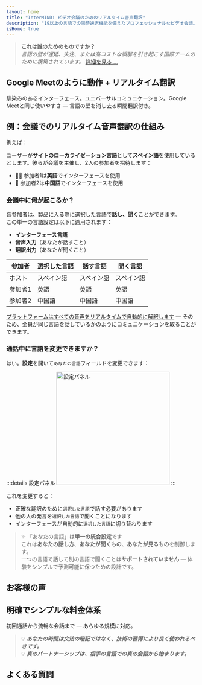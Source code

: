 ```yaml
---
layout: home
title: "InterMIND: ビデオ会議のためのリアルタイム音声翻訳"
description: "19以上の言語での同時通訳機能を備えたプロフェッショナルなビデオ会議。トーン、意図、文脈を捉えるAI搭載翻訳。グローバルに会議し、自然にコミュニケーション。"
isHome: true
---
```


<!-- <HeroSection title="Meet in **Any** Language" :typingSpeed="10" text="Live speech translation in video calls. Instant understanding, no barriers."> -->

<HeroSection title="**あらゆる**言語を理解" :typingSpeed="20" text="ビデオ会議中の同時通訳。言語の壁を瞬時に打破。">
<NavButton buttonLabel="デモを見る" buttonClass="brand" to="/#HowItWorks" eventName="watch_demo" />
<NavButton buttonLabel="アシスタント" buttonClass="alt" to="/chat" eventName="chat_assistant" />
</HeroSection>

<span id="1"></span>
<FeatureBlock
    :card="{
      title: '翻訳 ≠ 理解。次のステップがここにあります。',
      details: '言語に関係なく、あなたの声は同じ言語を話すかのように聞かれ、理解されます。',
      items: [
        '✧ 自然に、[リアルタイム](./product/overview/how-it-works)で、字幕や遅延なしに。',
        '✧ AI搭載の通訳がトーン、意図、業界固有の専門用語を捉えます。',
      ],
      link: './product/overview/what-is-intermind',
      src: {
        light: '/media-kit/animals-cartoon-3-2.png',
        dark: '/1d.png',
      },
      inversion: false,
    }"
  />

<span id="2"></span>
<FeatureBlock
    :card="{
      title: '会議内のマインド',
      details: 'InterMindはすべての多言語通話を明確で検索可能な知識に変換します。',
      items: [
        '✧ **何でも質問** — AIが**会議全体から**答えを見つけます。',
        '✧ タスク、担当者、締切を自動抽出。',
        '✧ 重要なポイントをあらゆる言語で瞬時に要約。',
      ],
      link: './product/overview/how-it-works#🧩-deep-memory-deep-understanding',
      src: {
        light: '/2l.png',
        dark: '/2d.png',
      },
      inversion: true,
    }"
  />

<span id="3"></span>
<FeatureBlock
    :card="{
      title: '真剣な会議のために構築 — 単なる会話ではなく',
      details: 'InterMindは軽量なアドオンやプラグインではなく、[プロフェッショナルグレードのビデオ会議プラットフォーム](./product/overview/video-meeting-platform)です。',
      items: [
        '✧ 1080p解像度、スマートノイズ抑制、スケジューリング、モデレーション、画面共有、録画、字幕、参加者チャット、カレンダー統合 — すべて内蔵、**すぐに使用可能**。',
      ],
      link: './product/overview/video-meeting-platform',
      src: {
        light: '/3l.mp4',
        dark: '/3d.mp4',
      },
      inversion: false,
    }"
  />

<span id="4"></span>
<FeatureBlock
    :card="{
      title: '重要な場面でのプライバシー',
      details: 'InterMindは信頼が重要な会話のために構築されています — プライバシーとコントロールが最も重要な場面で。',
      items: ['✧ [プライバシーゾーン](./product/overview/privacy-architecture) — EU、米国、東南アジア', '✧ **データ学習ゼロ**。第三者アクセスなし。'],
      link: './product/overview/privacy-architecture',
      src: {
        light: '/4l.png',
        dark: '/4d.png',
      },
      inversion: true,
    }"
  />

> **これは誰のためのものですか？**  
> _言語の壁が遅延、失注、または高コストな誤解を引き起こす国際チームのために構築されています。_ [詳細を見る ...](./product/overview/markets)

<span id="HowItWorks"></span>

## Google Meetのように動作 + リアルタイム翻訳

馴染みのあるインターフェース。ユニバーサルコミュニケーション。Google Meetと同じ使いやすさ — 言語の壁を消し去る瞬間翻訳付き。

<FeatureCards
    :features="[
      {
        title: '無料でサインアップ',
        details: '言語を選択して[アカウントを作成](#Pricing)してください。',
        icon: {
          light: '/signUp.png',
          dark: '/signUp.png',
        },
      },
      {
        title: 'ミーティングを開始',
        details: '即座に作成するか、事前にスケジュールします。',
        icon: {
          light: '/start.png',
          dark: '/start.png',
        },
      },
      {
        title: 'ミーティングに参加',
        details: 'リンクをクリック、名前を入力、即座に参加。',
        icon: {
          light: '/join.png',
          dark: '/join.png',
        },
      },
      {
        title: 'あなたの言語で話す',
        details: '全員が自分の言語で話し、聞くことができます。',
        icon: {
          light: '/meeting.png',
          dark: '/meeting.png',
        },
      },
    ]"
  />

<!-- <br> -->

<span id="VideoDemo"></span>
<VideoPlayer src="/promo/demo-en-mx.mp4" />

<span id="Example"></span>

## 例：会議でのリアルタイム音声翻訳の仕組み

例えば：

ユーザーが**サイトのローカライゼーション言語**として**スペイン語**を使用しているとします。彼らが会議を主催し、2人の参加者を招待します：

- 🧑‍💼 参加者1は**英語**でインターフェースを使用
- 👩 参加者2は**中国語**でインターフェースを使用

### 会議中に何が起こるか？

各参加者は、製品に入る際に選択した言語で**話し、聞く**ことができます。  
この単一の言語設定は以下に適用されます：

- **インターフェース言語**
- **音声入力**（あなたが話すこと）
- **翻訳出力**（あなたが聞くこと）

| 参加者  | 選択した言語 | 話す言語   | 聞く言語   |
| ------- | ------------ | ---------- | ---------- |
| ホスト  | スペイン語   | スペイン語 | スペイン語 |
| 参加者1 | 英語         | 英語       | 英語       |
| 参加者2 | 中国語       | 中国語     | 中国語     |

[プラットフォームはすべての音声をリアルタイムで自動的に解釈します](./product/overview/how-it-works) — そのため、全員が同じ言語を話しているかのようにコミュニケーションを取ることができます。

### 通話中に言語を変更できますか？

はい。**設定**を開いて`あなたの言語`フィールドを変更できます：

:::details 設定パネル
<img src="/settings.png" alt="設定パネル" width="300px" />
:::

これを変更すると：

- 正確な翻訳のために`選択した言語`で話す必要があります
- 他の人の発言を`選択した言語`で聞くことになります
- インターフェースが自動的に`選択した言語`に切り替わります

> ✨ 「あなたの言語」は**単一の統合設定**です  
> これは**あなたの話し方**、**あなたが聞くもの**、**あなたが見るもの**を制御します。  
> 一つの言語で話して別の言語で聞くことは**サポートされていません** — 体験をシンプルで予測可能に保つための設計です。

<span id="Testimonials"></span>

## お客様の声

<AutoScrollTestimonials testimonialsUrl="/testimonials.json"/>

<span id="Pricing"></span>

## 明確でシンプルな料金体系

初回通話から流暢な会話まで — あらゆる規模に対応。

<PricingPlans
    :plans="[
      {
        title: '**ベーシック** &nbsp 1ユーザー',
        price: '**無料**',
        details: 'クレジットカード不要',
        items: [
          '**25** 会議',
          '**100** 参加者ビデオ会議 [💬](#3)',
          'ユーザーあたり **30** GB プール共有ストレージ',
          'すべての会議を横断検索 [💬](#2)',
          '同時通訳 [💬](#1)',
        ],
      },
      {
        title: '**プロ**  &nbsp 1-99ユーザー',
        price: '**$20** /月/ユーザー、年間請求',
        details: 'または月額$25請求',
        items: [
          '**無制限** 会議',
          '**150** 参加者ビデオ会議 [💬](#3)',
          'ユーザーあたり **2** TB プール共有ストレージ',
          'すべての会議を横断検索 [💬](#2)',
          '同時通訳 [💬](#1)',
        ],
      },
      {
        title: '**ビジネス** &nbsp 100+ユーザー',
        price: '**カスタム料金**',
        details: 'プライバシー重視設計',
        items: [
          '**無制限** 会議',
          '**500** 参加者ビデオ会議 [💬](#3)',
          'ユーザーあたり **5** TB プール共有ストレージ',
          'すべての会議を横断検索 [💬](#2)',
          '同時通訳 [💬](#1)',
          '**プライバシーゾーン** [💬](#4)',
        ],
      },
    ]">

<AuthButton text="始める" button-class="brand" event-name="get_started_attempt"/>
<AuthButton text="今すぐ購入" mode="checkout" eventName="buy_now_attempt" />
<ContactForm buttonText="チームに相談" buttonClass="alt" />
</PricingPlans>

> 💡 **_あなたの時間は文法の暗記ではなく、技術の習得により良く使われるべきです。_**  
> 💡 **_真のパートナーシップは、相手の言語での真の会話から始まります。_**

## よくある質問

<span id="FAQ"></span>

<AccordionGroup
    :items="[
      {
        q: 'InterMindはどの言語の通訳に対応していますか？',
        a: 'InterMindは以下の**19言語でリアルタイム通訳**に対応しています：<br><br>- العربية (ar) – アラビア語<br>- Čeština (cs) – チェコ語<br>- Deutsch (de) – ドイツ語<br>- English (en) – 英語<br>- Español (es) – スペイン語<br>- Français (fr) – フランス語<br>- हिन्दी (hi) – ヒンディー語<br>- Magyar (hu) – ハンガリー語<br>- Italiano (it) – イタリア語<br>- 日本語 (ja) – 日本語<br>- 한국어 (ko) – 韓国語<br>- Nederlands (nl) – オランダ語<br>- Polski (pl) – ポーランド語<br>- Português (pt) – ポルトガル語<br>- Русский (ru) – ロシア語<br>- Türkçe (tr) – トルコ語<br>- 中文 (zh) – 中国語<br><br>このリストは継続的に拡張されており、メジャーリリースごとに新しい言語が追加されます。',
      },
      {
        q: 'ライセンスユーザーと参加者の違いは何ですか？',
        a: '*ライセンスユーザー*は無料または有料のミーティングライセンスを持ち、プランの制限内でミーティングをスケジュールできます。*参加者*は招待された人で、**アカウントやライセンスは不要**で、どのデバイスからでも**無料で**参加できます。',
      },
      {
        q: '1つのInterMindライセンスで何人が使用できますか？',
        a: '各*ライセンスユーザー*は**無制限のミーティング**を主催できます。複数のチームメンバーが同時にミーティングを主催する必要がある場合、それぞれが独自のライセンスが必要です。',
      },
      {
        q: 'ミーティングの最大時間はどのくらいですか？',
        a: 'すべてのプランでミーティングは最大**24時間**まで実行できます。',
      },
      {
        q: '主催できるミーティング数に制限はありますか？',
        a: '*無料ベーシック*プランには**25回の無料ミーティング**が含まれています。*プロ*および*ビジネス*プランでは、より多くの参加者と制御機能で無制限のミーティングを提供します。',
      },
      {
        q: 'InterMindはデータプライバシーとセキュリティをどのように確保していますか？',
        a: 'InterMindは**プライバシー・バイ・デザイン**です。すべてのデータは選択した**プライバシーゾーン**（_EU_、_US_、または_アジア_）内で処理・保存されます。[**GDPR**](https://gdpr.eu)、[**CCPA**](https://oag.ca.gov/privacy/ccpa)、UAE PDPLに準拠し、**お客様のコンテンツを**トレーニングやサードパーティアクセスに**使用することはありません**。高度な[プライバシーゾーン制御](./product/overview/privacy-architecture)は**ビジネス**プランで利用可能です。',
      },
      {
        q: 'プランを購入する前にInterMindを試すことはできますか？',
        a: 'もちろんです。*無料ベーシック*プランでは、**同時通訳**や**ミーティング検索**を含む**25回の無料ミーティング**でコア機能にフルアクセスできます。クレジットカードは不要です。いつでもアップグレード可能です。',
      },
      {
        q: 'ヘルプやサポートが必要な場合はどうすればよいですか？',
        a: '[ヘルプセンター](./resources/help)でサポートを利用できます。*ビジネス*ユーザーは専用の連絡先で**優先サポート**を受けられます。',
      },
      {
        q: 'サブスクリプションの管理（アップグレード、ダウングレード、キャンセル）はどのように行いますか？',
        a: '**アカウント設定**からいつでもプランを変更できます。変更は**即座に**有効になります。キャンセルについては、*月額プラン*は請求サイクルの終了時にキャンセルされます。*年額プラン*は**日割り返金**でキャンセルできます。',
      },
      {
        q: 'InterMindをウェビナーや大規模イベントに使用できますか？',
        a: 'はい。*プロ*および*ビジネス*プランは**大規模ミーティングやウェビナー**に最適で、*ビジネス*では最大**500人の参加者**をサポートします。',
      },
    ]"/>

<HomeFooter
    :columns="[
      {
        title: '製品',
        links: [
          { text: '概要', link: './product/overview/what-is-intermind' },
          { text: 'はじめに', link: './product/guide/getting-started' },
          { text: 'お客様の声', link: '#Testimonials' },
          { text: '料金', link: '#Pricing' },
        ],
      },
      {
        title: 'サポート',
        links: [
          { text: 'サポートを受ける', link: './resources/help' },
          { text: 'よくある質問', link: '#FAQ' },
          { text: 'プライバシーポリシー', link: './resources/company/privacy-policy' },
          { text: 'AI法的ガイド', link: './resources/company/legal-regulations-for-ai-services' },
          { text: 'サービス状況', link: 'https://status.mind.com/' },
          // { text: 'Privacy Settings', link: '#' },
        ],
      },
      {
        title: 'リソース',
        links: [
          { text: 'ブログ', link: './blog/' },
          { text: 'ブランドアセット', link: './resources/media-kit' },
          { text: 'AI API / LLMドキュメント', link: 'https://mind.com/llms-full.txt' },
        ],
      },
      {
        title: '会社情報',
        links: [
          { text: '会社概要', link: './resources/company/about' },
          { text: 'チーム', link: './resources/company/team' },
          { text: '採用情報', link: './resources/company/careers' },
          { text: 'お問い合わせ', link: './resources/company/contacts' },
        ],
      },
    ]"/>
